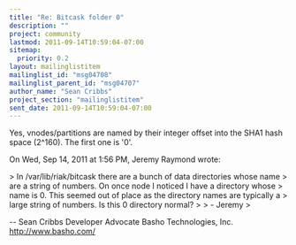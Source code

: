 ```yaml
---
title: "Re: Bitcask folder 0"
description: ""
project: community
lastmod: 2011-09-14T10:59:04-07:00
sitemap:
  priority: 0.2
layout: mailinglistitem
mailinglist_id: "msg04708"
mailinglist_parent_id: "msg04707"
author_name: "Sean Cribbs"
project_section: "mailinglistitem"
sent_date: 2011-09-14T10:59:04-07:00
---
```



Yes, vnodes/partitions are named by their integer offset into the SHA1 hash
space (2^160). The first one is '0'.

On Wed, Sep 14, 2011 at 1:56 PM, Jeremy Raymond  wrote:

&gt; In /var/lib/riak/bitcask there are a bunch of data directories whose name
&gt; are a string of numbers. On once node I noticed I have a directory whose
&gt; name is 0. This seemed out of place as the directory names are typically a
&gt; large string of numbers. Is this 0 directory normal?
&gt;
&gt; - Jeremy
&gt;

-- 
Sean Cribbs 
Developer Advocate
Basho Technologies, Inc.
http://www.basho.com/
